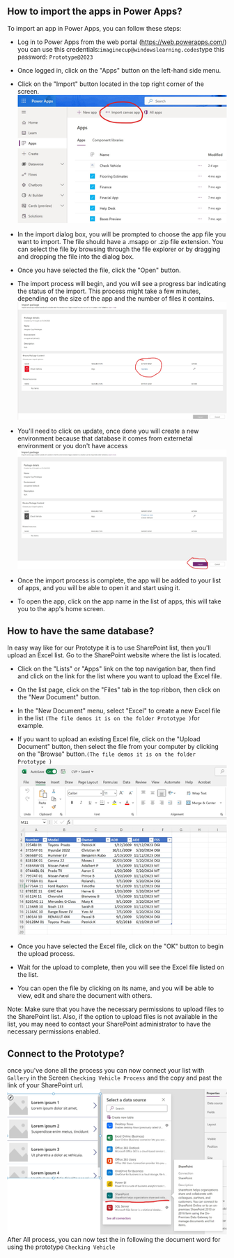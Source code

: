
## How to import the apps in Power Apps?
To import an app in Power Apps, you can follow these steps:
 - Log in to Power Apps from the web portal (https://web.powerapps.com/) you can use this credentials:`imaginecup@windowslearning.codes`type this password:  `Prototype@2023`

 - Once logged in, click on the "Apps" button on the left-hand side menu.

 - Click on the "Import" button located in the top right corner of the screen.
 ![My Image](./P2.jpg)

- In the import dialog box, you will be prompted to choose the app file you want to import. The file should have a .msapp or .zip file extension. You can select the file by browsing through the file explorer or by dragging and dropping the file into the dialog box.

 - Once you have selected the file, click the "Open" button.

 - The import process will begin, and you will see a progress bar indicating the status of the import. This process might take a few minutes, depending on the size of the app and the number of files it contains.
  ![My Image](./P3.jpg)
 
 - You'll need to click on update, once done you will create a new environment because that database it comes from externetal environment or you don't have access
  ![My Image](./P5.jpg)
 - Once the import process is complete, the app will be added to your list of apps, and you will be able to open it and start using it.

 - To open the app, click on the app name in the list of apps, this will take you to the app's home screen.

## How to have the same database?
In easy way like for our Prototype it is to use SharePoint list, then you'll upload an Excel list.
Go to the SharePoint website where the list is located.

  - Click on the "Lists" or "Apps" link on the top navigation bar, then find and click on the link for the list where you want to upload the Excel file.

  - On the list page, click on the "Files" tab in the top ribbon, then click on the "New Document" button.

  - In the "New Document" menu, select "Excel" to create a new Excel file in the list `(The file demos it is on the folder Prototype )`for example.
  
  
  - If you want to upload an existing Excel file, click on the "Upload Document" button, then select the file from your computer by clicking on the "Browse" button.`(The file demos it is on the folder Prototype )`
  ![My Image](./P6.jpg)

   - Once you have selected the Excel file, click on the "OK" button to begin the upload process.

  - Wait for the upload to complete, then you will see the Excel file listed on the list.

  - You can open the file by clicking on its name, and you will be able to view, edit and share the document with others.

Note: Make sure that you have the necessary permissions to upload files to the SharePoint list. Also, if the option to upload files is not available in the list, you may need to contact your SharePoint administrator to have the necessary permissions enabled.
## Connect to the Prototype?
once you've done all the process you can now connect your list with `Gallery` in the Screen `Checking Vehicle Process` and the copy and past the link of your SharePoint url.
 ![My Image](./P7.jpg)
 After All process, you can now test the in following the document word for using the prototype `Checking Vehicle`
